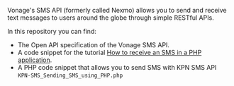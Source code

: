Vonage's SMS API (formerly called Nexmo) allows you to send and receive text messages to users around the globe through simple RESTful APIs.

In this repository you can find:

- The Open API specification of the Vonage SMS API.
- A code snippet for the tutorial [How to receive an SMS in a PHP application](https://developer.kpn.com/tutorials/how-receive-sms-php-application).
- A PHP code snippet that allows you to send SMS with KPN SMS API `KPN-SMS_Sending_SMS_using_PHP.php`

